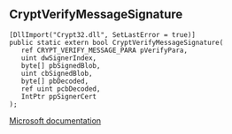 ## CryptVerifyMessageSignature

```
[DllImport("Crypt32.dll", SetLastError = true)]
public static extern bool CryptVerifyMessageSignature(
   ref CRYPT_VERIFY_MESSAGE_PARA pVerifyPara,
   uint dwSignerIndex,
   byte[] pbSignedBlob,
   uint cbSignedBlob,
   byte[] pbDecoded,
   ref uint pcbDecoded,
   IntPtr ppSignerCert
);
```

[Microsoft documentation](https://docs.microsoft.com/en-us/windows/win32/api/wincrypt/nf-wincrypt-cryptverifymessagesignature)
